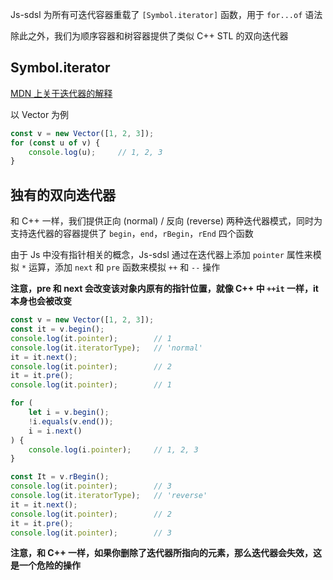 Js-sdsl 为所有可迭代容器重载了 `[Symbol.iterator]` 函数，用于 `for...of` 语法

除此之外，我们为顺序容器和树容器提供了类似 C++ STL 的双向迭代器

## Symbol.iterator

[MDN 上关于迭代器的解释](https://developer.mozilla.org/en-US/docs/Web/JavaScript/Reference/Global_Objects/Symbol/iterator)

以 Vector 为例

```javascript
const v = new Vector([1, 2, 3]);
for (const u of v) {
    console.log(u);     // 1, 2, 3
}
```

## 独有的双向迭代器

和 C++ 一样，我们提供正向 (normal) / 反向 (reverse) 两种迭代器模式，同时为支持迭代器的容器提供了 `begin`，`end`，`rBegin`，`rEnd` 四个函数

由于 Js 中没有指针相关的概念，Js-sdsl 通过在迭代器上添加 `pointer` 属性来模拟 `*` 运算，添加 `next` 和 `pre` 函数来模拟 `++` 和 `--` 操作

**注意，pre 和 next 会改变该对象内原有的指针位置，就像 C++ 中 `++it` 一样，it 本身也会被改变**

```javascript
const v = new Vector([1, 2, 3]);
const it = v.begin();
console.log(it.pointer);        // 1
console.log(it.iteratorType);   // 'normal'
it = it.next();
console.log(it.pointer);        // 2
it = it.pre();
console.log(it.pointer);        // 1

for (
    let i = v.begin(); 
    !i.equals(v.end()); 
    i = i.next()
) {
    console.log(i.pointer);     // 1, 2, 3
}

const It = v.rBegin();
console.log(it.pointer);        // 3
console.log(it.iteratorType);   // 'reverse'
it = it.next();
console.log(it.pointer);        // 2
it = it.pre();
console.log(it.pointer);        // 3
```

**注意，和 C++ 一样，如果你删除了迭代器所指向的元素，那么迭代器会失效，这是一个危险的操作**
